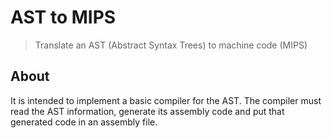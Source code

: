 # AST to MIPS
> Translate an AST (Abstract Syntax Trees) to machine code (MIPS)

## About
It is intended to implement a basic compiler for the AST. The compiler must read the AST information, generate its assembly code and put that generated code in an assembly file. 
